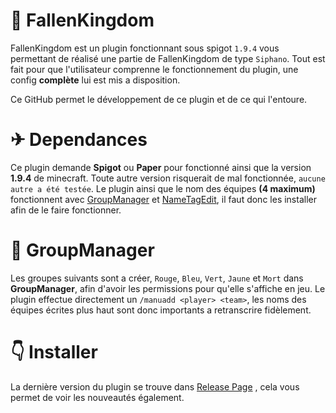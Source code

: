 # 👑 FallenKingdom

FallenKingdom est un plugin fonctionnant sous spigot ``1.9.4`` vous permettant de réalisé une partie de FallenKingdom de type ``Siphano``.
Tout est fait pour que l'utilisateur comprenne le fonctionnement du plugin, une config **complète** lui est mis a disposition.

Ce GitHub permet le développement de ce plugin et de ce qui l'entoure.

# ✈ Dependances

Ce plugin demande **Spigot** ou **Paper** pour fonctionné ainsi que la version **1.9.4** de minecraft.
Toute autre version risquerait de mal fonctionnée, ``aucune autre a été testée``.
Le plugin ainsi que le nom des équipes **(4 maximum)** fonctionnent avec [GroupManager](https://www.spigotmc.org/resources/groupmanager.38875/) et [NameTagEdit](https://www.spigotmc.org/resources/nametagedit.3836/), il faut donc les installer afin de le faire fonctionner.


# 🚩 GroupManager

Les groupes suivants sont a créer, ``Rouge``, ``Bleu``, ``Vert``, ``Jaune`` et ``Mort`` dans **GroupManager**, afin d'avoir les permissions pour qu'elle s'affiche en jeu.
Le plugin effectue directement un ``/manuadd <player> <team>``, les noms des équipes écrites plus haut sont donc importants a retranscrire fidèlement.

# 👇 Installer

La dernière version du plugin se trouve dans [Release Page](https://github.com/Haxy972/FallenKingdom/releases) , cela vous permet de voir les nouveautés également.








